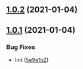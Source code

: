 ## [1.0.2](https://github.com/talkyjs/talkyjs-core/compare/v1.0.1...v1.0.2) (2021-01-04)



## [1.0.1](https://github.com/talkyjs/talkyjs-core/compare/v1.0.0...v1.0.1) (2021-01-04)


### Bug Fixes

* lint ([5e9e1b2](https://github.com/talkyjs/talkyjs-core/commit/5e9e1b251be9f4fae8226494bdf9a57ce3906fdd))



